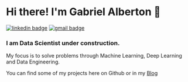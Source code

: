 # Hi there! I'm Gabriel Alberton 👋

[![linkedin badge](https://img.shields.io/badge/Gabriel_alberton-30302f?style=flat&logo=linkedin)](https://www.linkedin.com/in/gabriel--)
[![gmail badge](https://img.shields.io/badge/Gabriel_alberton-30302f?style=flat&logo=Gmail&logoColor=Red&link=mailto:gabrielalberton@hotmail.com)](mailto:gabrielalberton@hotmail.com)

### I am Data Scientist under construction.

My focus is to solve problems through Machine Learning, Deep Learning and Data Engineering.

You can find some of my projects here on Github or in my [Blog](https://gabrielalberton.github.io/)
<!---
![Gabriel github stats](https://github-readme-stats.vercel.app/api?username=gabrielalberton)
-->
